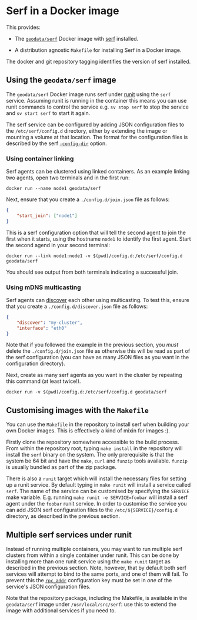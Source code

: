 # Serf in a Docker image

This provides:

* The [`geodata/serf`](https://registry.hub.Docker.com/u/geodata/serf/) Docker
  image with [serf](https://www.serfdom.io/) installed.
  
* A distribution agnostic `Makefile` for installing Serf in a Docker image.

The docker and git repository tagging identifies the version of serf installed.

## Using the `geodata/serf` image

The `geodata/serf` Docker image runs serf under
[runit](http://smarden.org/runit/) using the `serf` service.  Assuming runit is
running in the container this means you can use runit commands to control the
service e.g. `sv stop serf` to stop the service and `sv start serf` to start it
again.

The serf service can be configured by adding JSON configuration files to the
`/etc/serf/config.d` directory, either by extending the image or mounting a
volume at that location.  The format for the configuration files is described by
the serf
[`-config-dir`](https://www.serfdom.io/docs/agent/options.html#_config_file)
option.

### Using container linking

Serf agents can be clustered using linked containers.  As an example linking two
agents, open two terminals and in the first run:

    docker run --name node1 geodata/serf

Next, ensure that you create a `./config.d/join.json` file as follows:

```json
{
    "start_join": ["node1"]
}
```

This is a serf configuration option that will tell the second agent to join the
first when it starts, using the hostname `node1` to identify the first agent.
Start the second agend in your second terminal:

    docker run --link node1:node1 -v $(pwd)/config.d:/etc/serf/config.d geodata/serf

You should see output from both terminals indicating a successful join.

### Using mDNS multicasting

Serf agents can
[discover](https://www.serfdom.io/docs/agent/options.html#_discover) each other
using multicasting.  To test this, ensure that you create a
`./config.d/discover.json` file as follows:

```json
{
    "discover": "my-cluster",
    "interface": "eth0"
}
```

Note that if you followed the example in the previous section, you *must* delete
the `./config.d/join.json` file as otherwise this will be read as part of the
serf configuration (you can have as many JSON files as you want in the
configuration directory).

Next, create as many serf agents as you want in the cluster by repeating this
command (at least twice!).

    docker run -v $(pwd)/config.d:/etc/serf/config.d geodata/serf

## Customising images with the `Makefile`

You can use the `Makefile` in the repository to install serf when building your
own Docker images. This is effectively a kind of mixin for images :).

Firstly clone the repository somewhere accessible to the build process.  From
within the repository root, typing `make install` in the repository will install
the `serf` binary on the system.  The only prerequisite is that the system be 64
bit and have the `make`, `curl` and `funzip` tools available.  `funzip` is
usually bundled as part of the zip package.

There is also a `runit` target which will install the necessary files for
setting up a runit service.  By default typing in `make runit` will install a
service called `serf`.  The name of the service can be customised by specifying
the `SERVICE` make variable.  E.g. running `make runit -e SERVICE=foobar` will
install a serf agent under the `foobar` runit service.  In order to customise
the service you can add JSON serf configuration files to the
`/etc/${SERVICE}/config.d` directory, as described in the previous section.

## Multiple serf services under runit

Instead of running multiple containers, you may want to run multiple serf
clusters from within a single container under runit.  This can be done by
installing more than one runit service using the `make runit` target as
described in the previous section.  Note, however, that by default both serf
services will attempt to bind to the same ports, and one of them will fail.  To
prevent this the
[`rpc_addr`](https://www.serfdom.io/docs/agent/options.html#rpc_addr)
configuration key must be set in *one* of the service's JSON configuration
files.

Note that the repository package, including the Makefile, is available in the
`geodata/serf` image under `/usr/local/src/serf`: use this to extend the image
with additional services if you need to.
